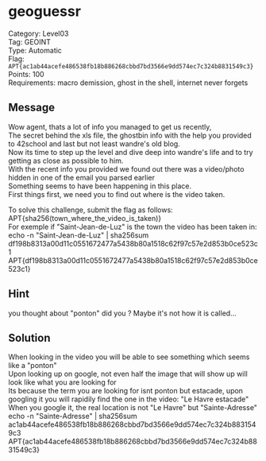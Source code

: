 # geoguessr

Category: Level03  
Tag: GEOINT  
Type: Automatic  
Flag: `APT{ac1ab44acefe486538fb18b886268cbbd7bd3566e9dd574ec7c324b8831549c3}`  
Points: 100  
Requirements: macro demission, ghost in the shell, internet never forgets  

## Message
Wow agent, thats a lot of info you managed to get us recently,  
The secret behind the xls file, the ghostbin info with the help you provided to 42school and last but not least wandre's old blog.  
Now its time to step up the level and dive deep into wandre's life and to try getting as close as possible to him.  
With the recent info you provided we found out there was a video/photo hidden in one of the email you parsed earlier  
Something seems to have been happening in this place.  
First things first, we need you to find out where is the video taken.  

To solve this challenge, submit the flag as follows: APT{sha256(town_where_the_video_is_taken)}  
For exemple if "Saint-Jean-de-Luz" is the town the video has been taken in:  
echo -n "Saint-Jean-de-Luz" | sha256sum  
df198b8313a00d11c0551672477a5438b80a1518c62f97c57e2d853b0ce523c1  
APT{df198b8313a00d11c0551672477a5438b80a1518c62f97c57e2d853b0ce523c1}  

## Hint
you thought about "ponton" did you ? Maybe it's not how it is called...

## Solution
When looking in the video you will be able to see something which seems like a "ponton"  
Upon looking up on google, not even half the image that will show up will look like what you are looking for  
Its because the term you are looking for isnt ponton but estacade, upon googling it you will rapidily find the one in the video: "Le Havre estacade"  
When you google it, the real location is not "Le Havre" but "Sainte-Adresse"  
echo -n "Sainte-Adresse" | sha256sum  
ac1ab44acefe486538fb18b886268cbbd7bd3566e9dd574ec7c324b8831549c3  
APT{ac1ab44acefe486538fb18b886268cbbd7bd3566e9dd574ec7c324b8831549c3}  
